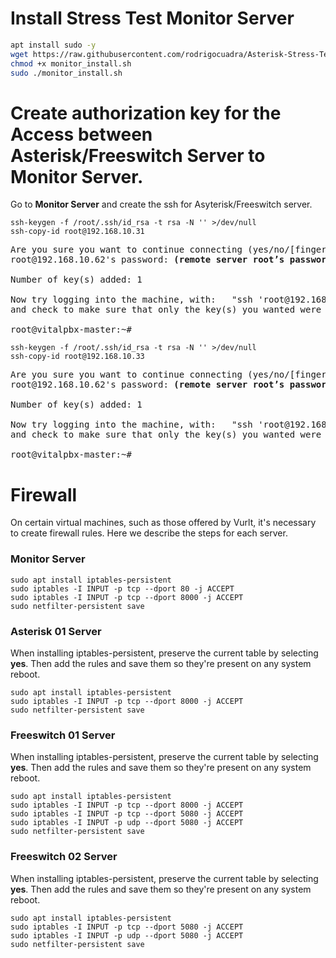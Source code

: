 # Install Stress Test Monitor Server

```bash
apt install sudo -y
wget https://raw.githubusercontent.com/rodrigocuadra/Asterisk-Stress-Test/refs/heads/main/monitor/monitor_install.sh
chmod +x monitor_install.sh
sudo ./monitor_install.sh
```

# Create authorization key for the Access between Asterisk/Freeswitch Server to Monitor Server.

Go to **Monitor Server** and create the ssh for Asyterisk/Freeswitch server.
```
ssh-keygen -f /root/.ssh/id_rsa -t rsa -N '' >/dev/null
ssh-copy-id root@192.168.10.31
```
<pre>
Are you sure you want to continue connecting (yes/no/[fingerprint])? <strong>yes</strong>
root@192.168.10.62's password: <strong>(remote server root’s password)</strong>

Number of key(s) added: 1

Now try logging into the machine, with:   "ssh 'root@192.168.10.30'"
and check to make sure that only the key(s) you wanted were added. 

root@vitalpbx-master:~#
</pre>

```
ssh-keygen -f /root/.ssh/id_rsa -t rsa -N '' >/dev/null
ssh-copy-id root@192.168.10.33
```
<pre>
Are you sure you want to continue connecting (yes/no/[fingerprint])? <strong>yes</strong>
root@192.168.10.62's password: <strong>(remote server root’s password)</strong>

Number of key(s) added: 1

Now try logging into the machine, with:   "ssh 'root@192.168.10.30'"
and check to make sure that only the key(s) you wanted were added. 

root@vitalpbx-master:~#
</pre>

# Firewall
On certain virtual machines, such as those offered by Vurlt, it's necessary to create firewall rules. Here we describe the steps for each server.<br>

### Monitor Server

```
sudo apt install iptables-persistent
sudo iptables -I INPUT -p tcp --dport 80 -j ACCEPT
sudo iptables -I INPUT -p tcp --dport 8000 -j ACCEPT
sudo netfilter-persistent save
```

### Asterisk 01 Server
When installing iptables-persistent, preserve the current table by selecting **yes**. Then add the rules and save them so they're present on any system reboot.
```
sudo apt install iptables-persistent
sudo iptables -I INPUT -p tcp --dport 8000 -j ACCEPT
sudo netfilter-persistent save
```

### Freeswitch 01 Server
When installing iptables-persistent, preserve the current table by selecting **yes**. Then add the rules and save them so they're present on any system reboot.
```
sudo apt install iptables-persistent
sudo iptables -I INPUT -p tcp --dport 8000 -j ACCEPT
sudo iptables -I INPUT -p tcp --dport 5080 -j ACCEPT
sudo iptables -I INPUT -p udp --dport 5080 -j ACCEPT
sudo netfilter-persistent save
```
### Freeswitch 02 Server
When installing iptables-persistent, preserve the current table by selecting **yes**. Then add the rules and save them so they're present on any system reboot.
```
sudo apt install iptables-persistent
sudo iptables -I INPUT -p tcp --dport 5080 -j ACCEPT
sudo iptables -I INPUT -p udp --dport 5080 -j ACCEPT
sudo netfilter-persistent save
```
